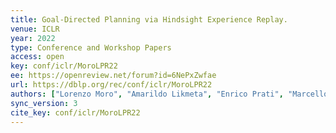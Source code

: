 ```yaml
---
title: Goal-Directed Planning via Hindsight Experience Replay.
venue: ICLR
year: 2022
type: Conference and Workshop Papers
access: open
key: conf/iclr/MoroLPR22
ee: https://openreview.net/forum?id=6NePxZwfae
url: https://dblp.org/rec/conf/iclr/MoroLPR22
authors: ["Lorenzo Moro", "Amarildo Likmeta", "Enrico Prati", "Marcello Restelli"]
sync_version: 3
cite_key: conf/iclr/MoroLPR22
---
```

